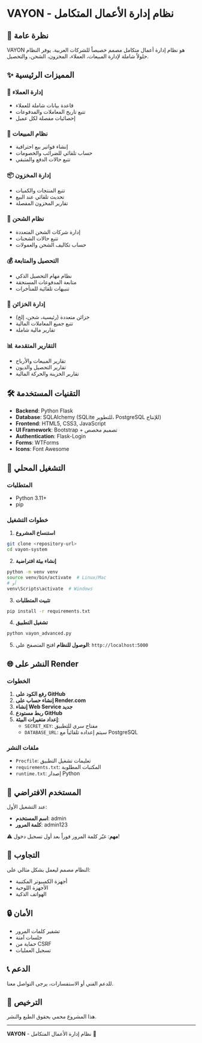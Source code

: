 # VAYON - نظام إدارة الأعمال المتكامل

## 🎯 نظرة عامة

VAYON هو نظام إدارة أعمال متكامل مصمم خصيصاً للشركات العربية. يوفر النظام حلولاً شاملة لإدارة المبيعات، العملاء، المخزون، الشحن، والتحصيل.

## ✨ المميزات الرئيسية

### 💼 إدارة العملاء
- قاعدة بيانات شاملة للعملاء
- تتبع تاريخ المعاملات والمدفوعات
- إحصائيات مفصلة لكل عميل

### 🛒 نظام المبيعات
- إنشاء فواتير بيع احترافية
- حساب تلقائي للضرائب والخصومات
- تتبع حالات الدفع والمتبقي

### 📦 إدارة المخزون
- تتبع المنتجات والكميات
- تحديث تلقائي عند البيع
- تقارير المخزون المفصلة

### 🚚 نظام الشحن
- إدارة شركات الشحن المتعددة
- تتبع حالات الشحنات
- حساب تكاليف الشحن والعمولات

### 💰 التحصيل والمتابعة
- نظام مهام التحصيل الذكي
- متابعة المدفوعات المستحقة
- تنبيهات تلقائية للمتأخرات

### 🏦 إدارة الخزائن
- خزائن متعددة (رئيسية، شحن، إلخ)
- تتبع جميع المعاملات المالية
- تقارير مالية شاملة

### 📊 التقارير المتقدمة
- تقارير المبيعات والأرباح
- تقارير التحصيل والديون
- تقارير الخزينة والحركة المالية

## 🛠️ التقنيات المستخدمة

- **Backend**: Python Flask
- **Database**: SQLAlchemy (SQLite للتطوير، PostgreSQL للإنتاج)
- **Frontend**: HTML5, CSS3, JavaScript
- **UI Framework**: Bootstrap + تصميم مخصص
- **Authentication**: Flask-Login
- **Forms**: WTForms
- **Icons**: Font Awesome

## 🚀 التشغيل المحلي

### المتطلبات
- Python 3.11+
- pip

### خطوات التشغيل

1. **استنساخ المشروع**
```bash
git clone <repository-url>
cd vayon-system
```

2. **إنشاء بيئة افتراضية**
```bash
python -m venv venv
source venv/bin/activate  # Linux/Mac
# أو
venv\Scripts\activate  # Windows
```

3. **تثبيت المتطلبات**
```bash
pip install -r requirements.txt
```

4. **تشغيل التطبيق**
```bash
python vayon_advanced.py
```

5. **الوصول للنظام**
افتح المتصفح على: `http://localhost:5000`

## 🌐 النشر على Render

### الخطوات

1. **رفع الكود على GitHub**
2. **إنشاء حساب على Render.com**
3. **إنشاء Web Service جديد**
4. **ربط مستودع GitHub**
5. **إعداد متغيرات البيئة**:
   - `SECRET_KEY`: مفتاح سري للتطبيق
   - `DATABASE_URL`: سيتم إعداده تلقائياً مع PostgreSQL

### ملفات النشر
- `Procfile`: تعليمات تشغيل التطبيق
- `requirements.txt`: المكتبات المطلوبة
- `runtime.txt`: إصدار Python

## 👤 المستخدم الافتراضي

عند التشغيل الأول:
- **اسم المستخدم**: admin
- **كلمة المرور**: admin123

⚠️ **مهم**: غيّر كلمة المرور فوراً بعد أول تسجيل دخول!

## 📱 التجاوب

النظام مصمم ليعمل بشكل مثالي على:
- أجهزة الكمبيوتر المكتبية
- الأجهزة اللوحية
- الهواتف الذكية

## 🔒 الأمان

- تشفير كلمات المرور
- جلسات آمنة
- حماية من CSRF
- تسجيل العمليات

## 📞 الدعم

للدعم الفني أو الاستفسارات، يرجى التواصل معنا.

## 📄 الترخيص

هذا المشروع محمي بحقوق الطبع والنشر.

---

**VAYON** - نظام إدارة الأعمال المتكامل 💎
